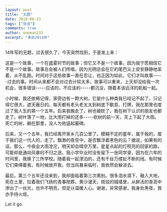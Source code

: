 ```yaml
---
layout: post
title: "无题"
date: 2018-08-23
tags: ["杂谈"]
comments: true
author: oneman233
excerpt: "来自2014年"
---
```


14年写的无题，过去很久了，今天突然找到，于是发上来：

这是一个故事，一个在盛夏时节的故事；但它又不是一个故事，因为我宁愿相信它不是一个故事。故事总会被人们传唱，因为光明总会在它的尾巴尖上安安静静地呆着，从不乱跑。时间对于这些故事一直在忍让，也正因为如此，它们才叫故事-----过去的事。时间从来都不会对过去计较太多。故事可以重来，上天却没给我一次机会，很多错误-----应该的，不应该的-----都沉没，随着本该远洋的航船一起。

小时候，我还依稀记得，家旁边有一颗大树。它是什么种类我已经记不起了，只记得它很大，遮天蔽日的。每天都有老头老太太到树底下歇息、打牌，我在那里也度过了我人生的第一个五年。后来我搬走了，树也被砍了，我在树下认识的朋友也都走了。树叶落了一地，比大雨打掉的还多-----砍树的前一天，天上下起了大雨。死亡的树，躺在那里，没人为他竖起墓碑。

后来，又一个五年，我已经离开家乡几百公里了。模糊不定的童年，属于我的，属于我们这一代人的，走了。飘渺的夜空中，是否飘浮着黑色的云？据说，如果有的话，那么，今夜会大雨滂沱，明天却会晴空万里。星星点起的灯照亮的回家的路，可能却是通向风暴的不归之途。我小学毕业时没有留下一张同学录，因为在六年的时间里，我换了三所学校。随着我一起漂泊的，还有千丝万缕扯不断的线。有时候它们束缚着我，有时候放开我，但当风暴来临时，我依然会躲进去。

最后，第三个五年还没来到，我却面临着第三次离别。很多泪水滴下，融入大地，死在土里，拉着我们飞扬的青春陪葬。黄沙漫天，斑驳的城墙里，从鲜活的青苔中渗出了一丝光，也许不明亮，但足以温暖人心。谢谢，非常感谢，我身处黑夜，我亦手持火炬。

Let it go.
